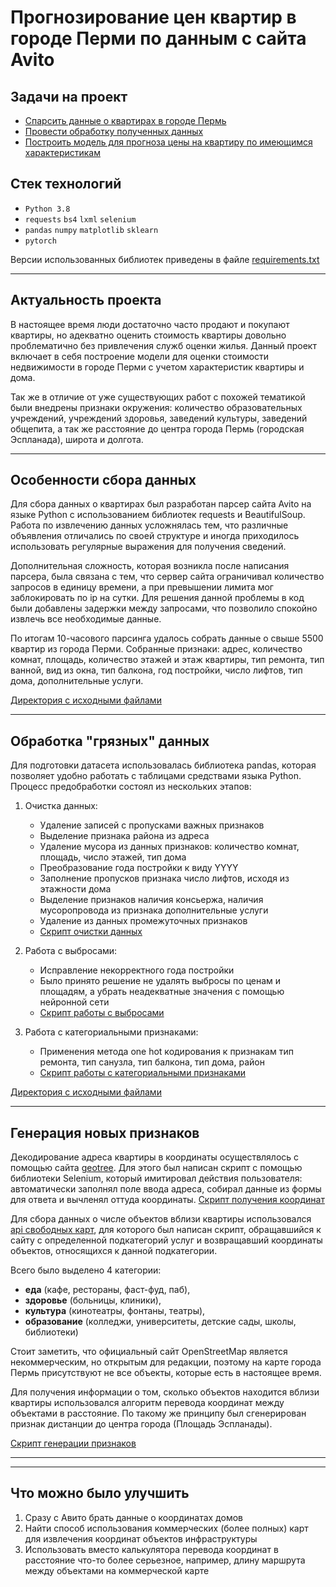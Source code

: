 # Прогнозирование цен квартир в городе Перми по данным с сайта Avito
## Задачи на проект
* [Спарсить данные о квартирах в городе Пермь](https://github.com/Daniil-Solo/Avito-analytics/tree/main/Parsing)
* [Провести обработку полученных данных](https://github.com/Daniil-Solo/Avito-analytics/tree/main/Preparing_data)
* [Построить модель для прогноза цены на квартиру по имеющимся характеристикам](https://github.com/Daniil-Solo/Avito-analytics/tree/main/Modelling)

## Стек технологий
* ```Python 3.8```
* ```requests``` ```bs4```  ```lxml``` ```selenium```
* ```pandas``` ```numpy``` ```matplotlib``` ```sklearn```
* ```pytorch```

Версии использованных библиотек приведены в файле [requirements.txt](https://github.com/Daniil-Solo/Avito-analytics/tree/main/requirements.txt)

---
## Актуальность проекта
В настоящее время люди достаточно часто продают и покупают квартиры, но адекватно оценить стоимость квартиры довольно проблематично без привлечения служб оценки жилья. 
Данный проект включает в себя построение модели для оценки стоимости недвижимости в городе Перми с учетом характеристик квартиры и дома. 

Так же в отличие от уже существующих работ с похожей тематикой были внедрены признаки окружения: количество образовательных учреждений, учреждений здоровья, заведений культуры, заведений общепита, а так же расстояние до центра города Пермь (городская Эспланада), широта и долгота. 

---

## Особенности сбора данных
Для сбора данных о квартирах был разработан парсер сайта Avito на языке Python с использованием библиотек requests и BeautifulSoup. Работа по извлечению данных усложнялась тем, что различные объявления отличались по своей структуре и иногда приходилось использовать регулярные выражения для получения сведений.

Дополнительная сложность, которая возникла после написания парсера, была связана с тем, что сервер сайта ограничивал количество запросов в единицу времени, а при превышении лимита мог заблокировать по ip на сутки. Для решения данной проблемы в код были добавлены задержки между запросами, что позволило спокойно извлечь все необходимые данные.

По итогам 10-часового парсинга удалось собрать данные о свыше 5500 квартир из города Перми. Собранные признаки: адрес, количество комнат, площадь, количество этажей и этаж квартиры, тип ремонта, тип ванной, вид из окна, тип балкона, год постройки, число лифтов, тип дома, дополнительные услуги. 

[Директория с исходными файлами](https://github.com/Daniil-Solo/Avito-analytics/tree/main/Parsing)

---

## Обработка "грязных" данных
Для подготовки датасета использовалась библиотека pandas, которая позволяет удобно работать с таблицами средствами языка Python. Процесс предобработки состоял из нескольких этапов:
1. Очистка данных:
    * Удаление записей с пропусками важных признаков
    * Выделение признака района из адреса
    * Удаление мусора из данных признаков: количество комнат, площадь, число этажей, тип дома
    * Преобразование года постройки к виду YYYY
    * Заполнение пропусков признака число лифтов, исходя из этажности дома
    * Выделение признаков наличия консьержа, наличия мусоропровода из признака дополнительные услуги
    * Удаление из данных промежуточных признаков 
    * [Скрипт очистки данных](https://github.com/Daniil-Solo/Avito-analytics/tree/main/Preparing_data/1_Data_cleaning.ipynb)
       
2. Работа с выбросами:
    * Исправление некорректного года постройки
    * Было принято решение не удалять выбросы по ценам и площадям, а убрать неадекватные значения с помощью нейронной сети
    * [Скрипт работы с выбросами](https://github.com/Daniil-Solo/Avito-analytics/tree/main/Preparing_data/2_Outliers.ipynb)
       
3. Работа с категориальными признаками:
    * Применения метода one hot кодирования к признакам тип ремонта, тип санузла, тип балкона, тип дома, район
    * [Скрипт работы с категориальными признаками](https://github.com/Daniil-Solo/Avito-analytics/tree/main/Preparing_data/3_Categorical_features.ipynb)
    
[Директория с исходными файлами](https://github.com/Daniil-Solo/Avito-analytics/tree/main/Perparing_data)

---

## Генерация новых признаков
Декодирование адреса квартиры в координаты осуществлялось с помощью сайта [geotree](https://geotree.ru). Для этого был написан скрипт с помощью библиотеки Selenium, который имитировал действия пользователя: автоматически заполнял поле ввода адреса, собирал данные из формы для ответа и вычленял оттуда координаты. [Скрипт получения координат](https://github.com/Daniil-Solo/Avito-analytics/tree/main/Preparing_data/4_Coordinates_generation.ipynb)


Для сбора данных о числе объектов вблизи квартиры использовался [api свободных карт](http://overpass-api.de), для которого был написан скрипт, обращавшийся к сайту с определенной подкатегорий услуг и возвращавший координаты объектов, относящихся к данной подкатегории. 


Всего было выделено 4 категории: 
* __еда__ (кафе, рестораны, фаст-фуд, паб), 
* __здоровье__ (больницы, клиники), 
* __культура__ (кинотеатры, фонтаны, театры), 
* __образование__ (колледжи, университеты, детские сады, школы, библиотеки) 
   
Стоит заметить, что официальный сайт OpenStreetMap является некоммерческим, но открытым для редакции, поэтому на карте города Пермь присутствуют не все объекты, которые есть в настоящее время. 

Для получения информации о том, сколько объектов находится вблизи квартиры использовался алгоритм перевода координат между объектами в расстояние. По такому же принципу был сгенерирован признак дистанции до центра города (Площадь Эспланады).

[Скрипт генерации признаков](https://github.com/Daniil-Solo/Avito-analytics/tree/main/Preparing_data/5_Amenity_feature_generation.ipynb)

---




---
## Что можно было улучшить
1. Сразу с Авито брать данные о координатах домов
2. Найти способ использования коммерческих (более полных) карт для извлечения координат объектов инфраструктуры
3. Использовать вместо калькулятора перевода координат в расстояние что-то более серьезное, например, длину маршрута между объектами на коммерческой карте
